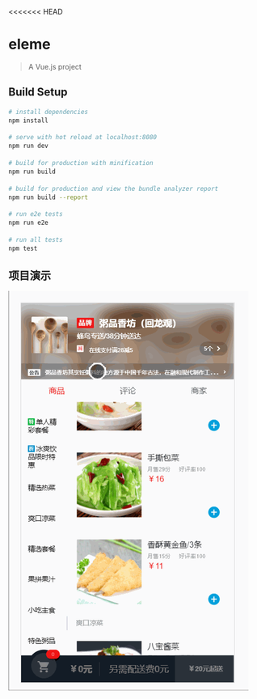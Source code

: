 <<<<<<< HEAD
# eleme

> A Vue.js project

## Build Setup

``` bash
# install dependencies
npm install

# serve with hot reload at localhost:8080
npm run dev

# build for production with minification
npm run build

# build for production and view the bundle analyzer report
npm run build --report

# run e2e tests
npm run e2e

# run all tests
npm test
```

## 项目演示
![](https://github.com/fenglin-pan/elemei/blob/master/eleme.gif)
